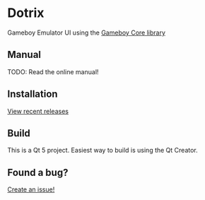 # Dotrix
Gameboy Emulator UI using the [Gameboy Core library](https://github.com/nnarain/gameboy)

Manual
------

TODO:
Read the online manual!

Installation
------------

[View recent releases](https://github.com/nnarain/dotrix/releases)

Build
-----

This is a Qt 5 project. Easiest way to build is using the Qt Creator.

Found a bug?
------------

[Create an issue!](https://github.com/nnarain/dotrix/issues)
